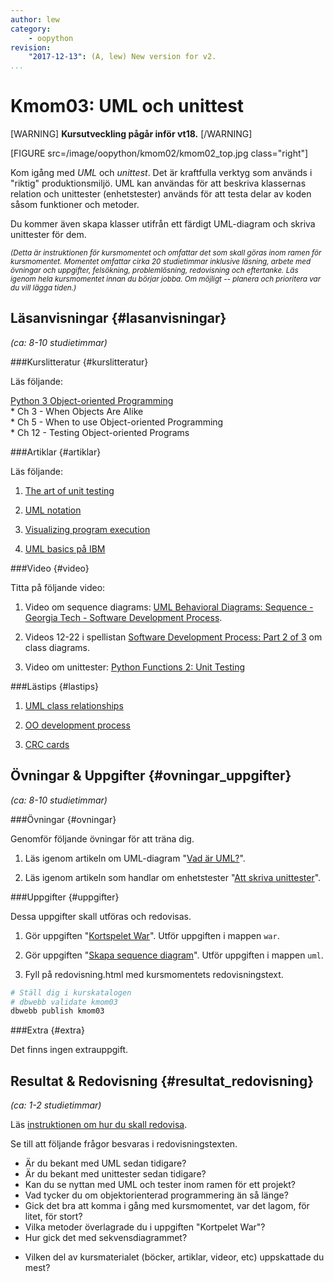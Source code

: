 ```yaml
---
author: lew
category:
    - oopython
revision:
    "2017-12-13": (A, lew) New version for v2.
...
```

Kmom03: UML och unittest
====================================

[WARNING]
**Kursutveckling pågår inför vt18.**
[/WARNING]

[FIGURE src=/image/oopython/kmom02/kmom02_top.jpg class="right"]

Kom igång med _UML_ och _unittest_. Det är kraftfulla verktyg som används i "riktig" produktionsmiljö. UML kan användas för att beskriva klassernas relation och unittester (enhetstester) används för att testa delar av koden såsom funktioner och metoder.  

Du kommer även skapa klasser utifrån ett färdigt UML-diagram och skriva unittester för dem.

<!--more-->


<!-- Flytta nedan text till eget dokument/vy/block -->

<small>*(Detta är instruktionen för kursmomentet och omfattar det som skall göras inom ramen för kursmomentet. Momentet omfattar cirka 20 studietimmar inklusive läsning, arbete med övningar och uppgifter, felsökning, problemlösning, redovisning och eftertanke. Läs igenom hela kursmomentet innan du börjar jobba. Om möjligt -- planera och prioritera var du vill lägga tiden.)*</small>



Läsanvisningar  {#lasanvisningar}
---------------------------------

*(ca: 8-10 studietimmar)*


###Kurslitteratur  {#kurslitteratur}

Läs följande:

[Python 3 Object-oriented Programming](kunskap/boken-python3-object-oriented-programming)  
    * Ch 3 - When Objects Are Alike  
    * Ch 5 - When to use Object-oriented Programming  
    * Ch 12 - Testing Object-oriented Programs


###Artiklar {#artiklar}

Läs följande:

1. [The art of unit testing](http://artofunittesting.com/definition-of-a-unit-test/)  

1. [UML notation](https://atomicobject.com/resources/oo-programming/uml-notation)

1. [Visualizing program execution](https://atomicobject.com/resources/oo-programming/visualizing-program-execution)

1. [UML basics på IBM](http://www.ibm.com/developerworks/rational/library/769.html)  



###Video  {#video}

Titta på följande video:  

1. Video om sequence diagrams: [UML Behavioral Diagrams: Sequence - Georgia Tech - Software Development Process](https://www.youtube.com/watch?v=XIQKt5Bs7II).  

2. Videos 12-22 i spellistan [Software Development Process: Part 2 of 3](https://www.youtube.com/watch?v=pZ9-ujSP_48&index=12&list=PLAwxTw4SYaPm8PAGH7ov2Bj-nG4sXgCtJ)  om class diagrams.

3. Video om unittester: [Python Functions 2: Unit Testing](https://www.youtube.com/watch?v=F7a0iUH6kVA)



###Lästips {#lastips}

1. [UML class relationships](http://creately.com/blog/diagrams/class-diagram-relationships/)

1. [OO development process](https://atomicobject.com/resources/oo-programming/oo-development-process)

1. [CRC cards](https://atomicobject.com/resources/oo-programming/crc-cards)




Övningar & Uppgifter  {#ovningar_uppgifter}
-------------------------------------------

*(ca: 8-10 studietimmar)*



###Övningar {#ovningar}

Genomför följande övningar för att träna dig.

1. Läs igenom artikeln om UML-diagram "[Vad är UML?](kunskap/vad-ar-uml)".

2. Läs igenom artikeln som handlar om enhetstester "[Att skriva unittester](kunskap/unittest-i-python)".



###Uppgifter {#uppgifter}

Dessa uppgifter skall utföras och redovisas.

<!-- 1. Gör uppgiften "[Skapa objekt efter UML](uppgift/skapa-objekt-efter-uml)" -->

<!-- 1. Gör uppgiften "[Skriv testfall för ett objekt](uppgift/skriv-testfall-for-ett-objekt)".   -->

1. Gör uppgiften "[Kortspelet War](uppgift/kortspelet-war)". Utför uppgiften i mappen `war`.  

1. Gör uppgiften "[Skapa sequence diagram](uppgift/skapa-sequence-diagram2)". Utför uppgiften i mappen `uml`.  


1. Fyll på redovisning.html med kursmomentets redovisningstext.

```bash
# Ställ dig i kurskatalogen
# dbwebb validate kmom03
dbwebb publish kmom03
```



###Extra {#extra}

Det finns ingen extrauppgift.
<!-- 1. Gör uppgiften "[Skapa ett klassdiagram](uppgift/skapa-klassdiagram)". -->



Resultat & Redovisning  {#resultat_redovisning}
-----------------------------------------------

*(ca: 1-2 studietimmar)*

Läs [instruktionen om hur du skall redovisa](./../redovisa).

Se till att följande frågor besvaras i redovisningstexten.

* Är du bekant med UML sedan tidigare?  
* Är du bekant med unittester sedan tidigare?
* Kan du se nyttan med UML och tester inom ramen för ett projekt?
* Vad tycker du om objektorienterad programmering än så länge?
* Gick det bra att komma i gång med kursmomentet, var det lagom, för litet, för stort?
* Vilka metoder överlagrade du i uppgiften "Kortpelet War"?
* Hur gick det med sekvensdiagrammet?
<!-- * Gjorde du extrauppgiften? -->
* Vilken del av kursmaterialet (böcker, artiklar, videor, etc) uppskattade du mest?
